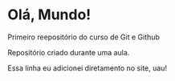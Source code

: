 # Olá, Mundo!
Primeiro reepositório do curso de Git e Github

Repositório criado durante uma aula. 

Essa linha eu adicionei diretamento no site, uau!
